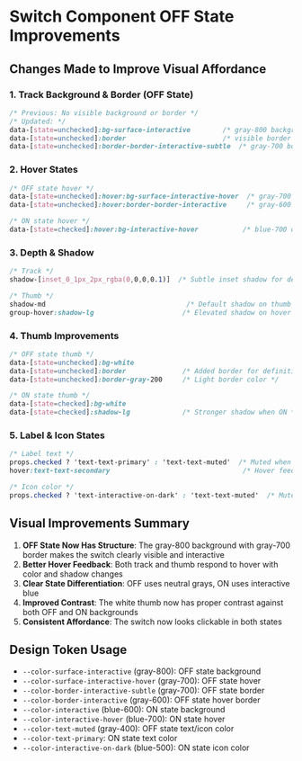 # Switch Component OFF State Improvements

## Changes Made to Improve Visual Affordance

### 1. **Track Background & Border (OFF State)**
```css
/* Previous: No visible background or border */
/* Updated: */
data-[state=unchecked]:bg-surface-interactive        /* gray-800 background */
data-[state=unchecked]:border                        /* visible border */
data-[state=unchecked]:border-border-interactive-subtle  /* gray-700 border */
```

### 2. **Hover States**
```css
/* OFF state hover */
data-[state=unchecked]:hover:bg-surface-interactive-hover  /* gray-700 on hover */
data-[state=unchecked]:hover:border-border-interactive     /* gray-600 border on hover */

/* ON state hover */
data-[state=checked]:hover:bg-interactive-hover           /* blue-700 on hover */
```

### 3. **Depth & Shadow**
```css
/* Track */
shadow-[inset_0_1px_2px_rgba(0,0,0,0.1)]  /* Subtle inset shadow for depth */

/* Thumb */
shadow-md                                   /* Default shadow on thumb */
group-hover:shadow-lg                      /* Elevated shadow on hover */
```

### 4. **Thumb Improvements**
```css
/* OFF state thumb */
data-[state=unchecked]:bg-white
data-[state=unchecked]:border              /* Added border for definition */
data-[state=unchecked]:border-gray-200     /* Light border color */

/* ON state thumb */
data-[state=checked]:bg-white
data-[state=checked]:shadow-lg             /* Stronger shadow when ON */
```

### 5. **Label & Icon States**
```css
/* Label text */
props.checked ? 'text-text-primary' : 'text-text-muted'  /* Muted when OFF */
hover:text-text-secondary                                 /* Hover feedback */

/* Icon color */
props.checked ? 'text-interactive-on-dark' : 'text-text-muted'  /* Muted icon when OFF */
```

## Visual Improvements Summary

1. **OFF State Now Has Structure**: The gray-800 background with gray-700 border makes the switch clearly visible and interactive
2. **Better Hover Feedback**: Both track and thumb respond to hover with color and shadow changes
3. **Clear State Differentiation**: OFF uses neutral grays, ON uses interactive blue
4. **Improved Contrast**: The white thumb now has proper contrast against both OFF and ON backgrounds
5. **Consistent Affordance**: The switch now looks clickable in both states

## Design Token Usage

- `--color-surface-interactive` (gray-800): OFF state background
- `--color-surface-interactive-hover` (gray-700): OFF state hover
- `--color-border-interactive-subtle` (gray-700): OFF state border
- `--color-border-interactive` (gray-600): OFF state hover border
- `--color-interactive` (blue-600): ON state background
- `--color-interactive-hover` (blue-700): ON state hover
- `--color-text-muted` (gray-400): OFF state text/icon color
- `--color-text-primary`: ON state text color
- `--color-interactive-on-dark` (blue-500): ON state icon color
